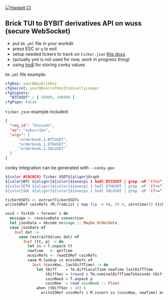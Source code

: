 [![Haskell CI](https://github.com/Miezhiko/bb/actions/workflows/haskell.yml/badge.svg)](https://github.com/Miezhiko/bb/actions/workflows/haskell.yml)

Brick TUI to BYBIT derivatives API on wuss (secure WebSocket)
-------------------------------------------------------------

 - put `bb.yml` file in your workdir
 - press ESC or `q` to exit
 - setup needed tickers to track on `ticker.json` [this docs](https://bybit-exchange.github.io/docs/v5/ws/connect)
 - (actually yml is not used for now, work in progress thing)
 - using [hodl](https://github.com/Miezhiko/hodl/tree/mawa) for storing conky values

`bb.yml` file example:

```yml
cfgKey: yourBBpublikKey
cfgSecret: yourBBsecretKeyItsUsuallyLonger
cfgSignals:
  "BTCUSDT" : [ 50000, 100000 ]
cfgPipe: False
```

`ticker.json` example included:

```json
{
  "req_id": "btcusdt",
  "op": "subscribe",
  "args": [
      "orderbook.1.BTCUSDT",
      "orderbook.1.ETHUSDT",
      "orderbook.1.SOLUSDT"
  ]
}
```

conky integration can be generated with `--conky-gen`

```bash
${color #C0C0C0} Ticker USDT${alignr}Graph 
${color}BTC ${alignr}${color}${execpi 1 hodl BTCUSDT | grep -oP '(?<=^)-?\d*\.?\d{2}' | awk '{print $1 ~ /^-/ ? "${color FF9999}" substr($0, 2) : "${color 99FF99}" $0}'} ${color}${execgraph "hodl BTCUSDT_GRAPH" 17,210 C0C0C0 33A3A3 -lt}
${color}ETH ${alignr}${color}${execpi 1 hodl ETHUSDT | grep -oP '(?<=^)-?\d*\.?\d{2}' | awk '{print $1 ~ /^-/ ? "${color FF9999}" substr($0, 2) : "${color 99FF99}" $0}'} ${color}${execgraph "hodl ETHUSDT_GRAPH" 17,210 C0C0C0 33A3A3 -lt}
${color}SOL ${alignr}${color}${execpi 1 hodl SOLUSDT | grep -oP '(?<=^)-?\d*\.?\d{4}' | awk '{print $1 ~ /^-/ ? "${color FF9999}" substr($0, 2) : "${color 99FF99}" $0}'} ${color}${execgraph "hodl SOLUSDT_GRAPH" 17,210 C0C0C0 33A3A3 -lt}
```

```haskell
tickerUSDTs <- extractTickerUSDTs
writeIORef coinRefs (M.fromList $ map (\x -> (x, (0.0, zerotime))) tickerUSDTs)

void ∘ forkIO ∘ forever $ do
  message <- receiveData connection
  let jsonData = decode message :: Maybe OrderData
  case jsonData of
    Just dat ->
      case (extractValues dat) of
        Just (tt, p) -> do
          let ss = T.unpack tt
          newTime   <- getTime
          mcoinRefs <- readIORef coinRefs
          case M.lookup ss mcoinRefs of
            Just (coinWas, lastDiffTime) -> do
              let tDiff    = Tm.diffLocalTime newTime lastDiffTime
                  tDiffSec = (round $ Tm.nominalDiffTimeToSeconds tDiff) :: Integer
                  coinNowS = T.unpack p
                  coinNow  = read coinNowS :: Float
              when (tDiffSec > 10) $
                writeIORef coinRefs $ M.insert ss (coinNow, newTime) mcoinRefs
```
